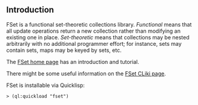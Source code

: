## Introduction ##

FSet is a functional set-theoretic collections library.  _Functional_ means that all
update operations return a new collection rather than modifying an existing one in
place.  _Set-theoretic_ means that collections may be nested arbitrarily with no
additional programmer effort; for instance, sets may contain sets, maps may be keyed
by sets, etc.

The [FSet home
page](https://gitlab.common-lisp.net/fset/fset/-/wikis/home) has an
introduction and tutorial.

There might be some useful information on the [FSet CLiki page](http://cliki.net/FSet).

FSet is installable via Quicklisp:

```
> (ql:quickload "fset")
```
